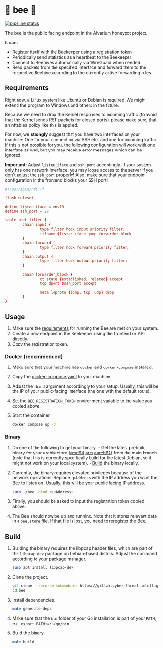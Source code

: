 # 🐝 bee 🐝

[![pipeline status](https://gitlab.cyber-threat-intelligence.com/software/alvarium/bee/badges/main/pipeline.svg)](https://gitlab.cyber-threat-intelligence.com/software/alvarium/bee/-/commits/main)

The bee is the public facing endpoint in the Alvarium honeypot project.

It can:

- Register itself with the Beekeeper using a registration token
- Periodically send statistics as a heartbeat to the Beekeeper
- Connect to Beehives automatically via WireGuard when needed
- Read packets from the specified interface and forward them to the respective Beehive according to the currently active forwarding rules

## Requirements

Right now, a Linux system like Ubuntu or Debian is required.
We might extend the program to Windows and others in the future.

Because we need to drop the Kernel responses to incoming traffic (to avoid that the Kernel sends RST packets for closed ports), please make sure, that an nftables policy like this is applied.

For now, we **strongly** suggest that you have two interfaces on your machine:
One for your connection via SSH etc. and one for incoming traffic.
If this is not possible for you, the following configuration will work with one interface as well, but you may receive error messages which can be ignored.

**Important**: Adjust `listen_iface` and `ssh_port` accordingly.
If your system only has one network interface, you may loose access to the server if you don't adjust the `ssh_port` properly!
Also, make sure that your endpoint configuration in the frontend blocks your SSH port!

```conf
#!/usr/sbin/nft -f

flush ruleset

define listen_iface = ens19
define ssh_port = 22

table inet filter {
        chain input {
                type filter hook input priority filter;
                iifname $listen_iface jump forwarder_block
        }
        chain forward {
                type filter hook forward priority filter;
        }
        chain output {
                type filter hook output priority filter;
        }

        chain forwarder_block {
                ct state {established, related} accept
                tcp dport $ssh_port accept

                meta l4proto {icmp, tcp, udp} drop
        }
}
```

## Usage

1. Make sure the [requirements](#requirements) for running the Bee are met on your system.
1. Create a new endpoint in the Beekeeper using the frontend or API directly.
1. Copy the registration token.

### Docker (recommended)

1. Make sure that your machine has `docker` and `docker-compose` installed.
1. Copy the [docker-compose.yaml](./docker-compose.yaml) to your machine.
1. Adjust the `-bind` argument accordingly to your setup. Usually, this will be the IP of your public-facing interface (the one with the default route).
1. Set the `BEE_REGISTRATION_TOKEN` environment variable to the value you copied above.
1. Start the container

    ```bash
    docker compose up -d
    ```

### Binary

1. Do one of the following to get your binary.
        - Get the latest prebuild binary for your architecture ([amd64](https://gitlab.cyber-threat-intelligence.com/software/alvarium/bee/-/jobs/artifacts/main/raw/bee?job=compile-amd64) [arm](https://gitlab.cyber-threat-intelligence.com/software/alvarium/bee/-/jobs/artifacts/main/raw/bee?job=compile-arm) [aarch64](https://gitlab.cyber-threat-intelligence.com/software/alvarium/bee/-/jobs/artifacts/main/raw/bee?job=compile-aarch64)) from the main branch (note that this is currently specifically build for the latest Debian, so it might not work on your local system).
        - [Build](#build) the binary locally.
1. Currently, the binary requires elevated privileges because of the network operations. Replace `ipAddress` with the IP address you want the Bee to listen on. Usually, this will be your public facing IP address.

    ```bash
    sudo ./bee -bind <ipAddress>
    ```

1. Finally, you should be asked to input the registration token copied above.
1. The Bee should now be up and running. Note that it stores relevant data in a `bee.store` file. If that file is lost, you need to reregister the Bee.

## Build

1. Building the binary requires the libpcap header files, which are part of the `libpcap-dev` package on Debian-based distros. Adjust the command according to your package manager.

    ```bash
    sudo apt install libpcap-dev
    ```

1. Clone the project.

    ```bash
    git clone --recurse-submodules https://gitlab.cyber-threat-intelligence.com/software/alvarium/bee.git
    cd bee
    ```

1. Install dependencies.

    ```bash
    make generate-deps
    ```

1. Make sure that the `bin` folder of your Go installation is part of your `PATH`, e.g. `export PATH+=:~/go/bin`.
1. Build the binary.

    ```bash
    make build
    ```
